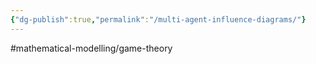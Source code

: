 ```yaml
---
{"dg-publish":true,"permalink":"/multi-agent-influence-diagrams/"}
---
```


#mathematical-modelling/game-theory 